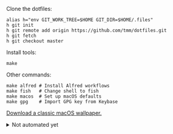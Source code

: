 Clone the dotfiles:

```
alias h="env GIT_WORK_TREE=$HOME GIT_DIR=$HOME/.files"
h git init
h git remote add origin https://github.com/tmm/dotfiles.git
h git fetch
h git checkout master
```

Install tools:

```
make
```

Other commands:

```
make alfred # Install Alfred workflows
make fish   # Change shell to fish
make macos  # Set up macOS defaults
make gpg    # Import GPG key from Keybase
```

[Download a classic macOS
wallpaper.](https://512pixels.net/projects/default-mac-wallpapers-in-5k/)

<details>
    <summary>Not automated yet</summary>

<ul>
   <li>Map Caps lock to Escape</li>
   <li>Automatically show and hide the menu bar</li>
   <li>Automatically show and hide the dock</li>
   <li>Set trackpad tracking speed to fastest available</li>
   <li>Configure SSH</li>
   <li>Set up <a href="https://1password.com">1Password</a></li>
   <li>Set up <a href="https://www.alfredapp.com">Alfred</a></li>
   <li>Set up <a href="https://contexts.co">Contexts</a></li>
   <li>Install <a href="https://v2.airbuddy.app/">AirBuddy</a></li>
   <li>Change background color to #131415</li>
</ul>
</details>
